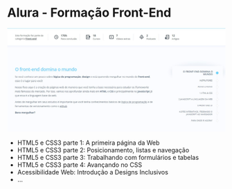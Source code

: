 # Alura - Formação Front-End

[![Caption](https://raw.githubusercontent.com/andreadcsousa/alura_frontend/main/screenshot.jpg)](https://www.alura.com.br/formacao-front-end)

- HTML5 e CSS3 parte 1: A primeira página da Web
- HTML5 e CSS3 parte 2: Posicionamento, listas e navegação
- HTML5 e CSS3 parte 3: Trabalhando com formulários e tabelas
- HTML5 e CSS3 parte 4: Avançando no CSS
- Acessibilidade Web: Introdução a Designs Inclusivos
- ...

